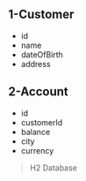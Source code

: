 ## 1-Customer
* id
* name
* dateOfBirth
* address



## 2-Account
* id
* customerId
* balance
* city
* currency

>H2 Database

